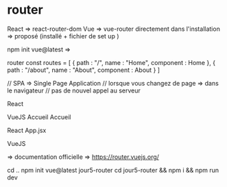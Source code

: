 # router 

React => react-router-dom
Vue => vue-router 
directement dans l'installation => proposé (installé + fichier de set up )

npm init vue@latest => 

router 
const routes = [
    {
        path : "/",
        name : "Home",
        component : Home
    },
    {
        path : "/about",
        name : "About",
        component : About
    }
]

// SPA => Single Page Application 
// lorsque vous changez de page => dans le navigateur
// pas de nouvel appel au serveur

React
<Link to=""></Link>
VueJS
<RouterLink to="/">Accueil</RouterLink>
<RouterLink :to="{name:'Home'}">Accueil</RouterLink>

React
App.jsx
<Outlet />

VueJS
<RouterViews />

=> documentation officielle 
=> https://router.vuejs.org/

cd ..
npm init vue@latest
jour5-router
cd jour5-router && npm i && npm run dev